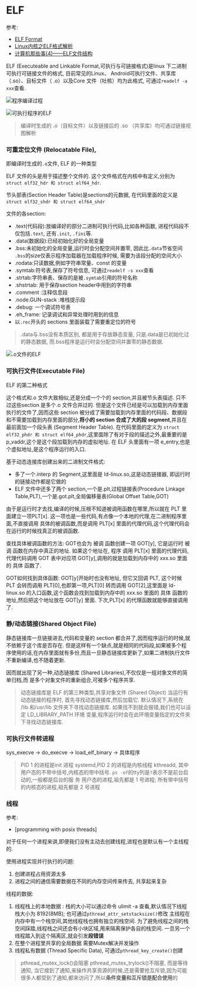 # ELF
参考:
- [ELF Format](http://www.skyfree.org/linux/references/ELF_Format.pdf)
- [Linux内核之ELF格式解析](https://mudongliang.github.io/2015/10/31/linuxelf.html)
- [计算机那些事(4)——ELF文件结构](http://chuquan.me/2018/05/21/elf-introduce/)

ELF (Executeable and Linkable Format,可执行与可链接格式)是linux 下二进制可执行可链接文件的格式, 目前常见的Linux、 Android可执行文件、共享库（.so）、目标文件（ .o）以及Core 文件（吐核）均为此格式, 可通过`readelf -a xxx`查看.

![程序编译过程](/images/compile/1671100-20190512202937314-1323961004.jpg)

![可执行程序的ELF](/images/process/v2-85a5b44f20d53e6e992269dccc20ac6b_1200x500.jpg)

> 编译时生成的 .o（目标文件）以及链接后的 .so （共享库）均可通过链接视图解析

### 可重定位文件 (Relocatable File),
即编译时生成的`.o`文件, ELF 的一种类型

ELF 文件的头是用于描述整个文件的. 这个文件格式在内核中有定义,分别为 `struct elf32_hdr 和 struct elf64_hdr`.

节头部表(Section Header Table)是sections的元数据, 在代码里面的定义是`struct elf32_shdr 和 struct elf64_shdr`

文件的各section:
- .text(代码段):放编译好的部分二进制可执行代码,比如各种函数, 进程代码段不仅包括`.text`, 还有`.init`, `.fini`等.
- .data(数据段):已经初始化好的全局变量
- .bss:未初始化的全局变量,运行时会分配空间并置零, 因此比`.data`节省空间
    `.bss`的size仅表示程序加载器在加载程序时候, 需要为该段分配的空间大小
- .rodata:只读数据,例如字符串常量、const 的变量
- .symtab:符号表,保存了符号信息, 可通过`readelf -s xxx`查看
- .strtab:字符串表、保存的是被`.symtab`引用的符号名称
- .shstrtab: 用于保存section header中用到的字符串
- .comment :注释信息段
- .node.GUN-stack :堆栈提示段
- .debug: 一个调试符号表
- .eh_frame: 记录调试和异常处理时用到的信息
- 以`.rec`开头的 sections 里面装载了需要重定位的符号

> .data与.bss没有本质区别, 都是用于存放静态变量, 只是.data是已初始化过的静态数据, 而.bss程序是运行时会分配空间并置零的静态数据.

![.o文件的ELF](/images/compile/1671100-20190512203047832-334199166.jpg)

### 可执行文件(Executable File)
ELF 的第二种格式

这个格式和.o 文件大致相似,还是分成一个个的 section,并且被节头表描述. 只不过这些section 是多个.o 文件合并过的. 但是这个文件已经是可以加载到内存里面执行的文件了,因而这些 section 被分成了需要加载到内存里面的代码段、数据段和不需要加载到内存里面的部分,**将小的 section 合成了大的段 segment**,并且在最前面加一个段头表
(Segment Header Table). 在代码里面的定义为 `struct elf32_phdr 和 struct elf64_phdr`,这里面除了有对于段的描述之外,最重要的是 p_vaddr,这个是这个段加载到内存的虚拟地址. 在 ELF 头里面有一项 e_entry,也是个虚拟地址,是这个程序运行的入口.

基于动态连接库创建出来的二进制文件格式:
- 多了一个.interp 的 Segment,这里面是 ld-linux.so,这是动态链接器, 即运行时的链接动作都是它做的
- ELF 文件中还多了两个 section,一个是.plt,过程链接表(Procedure Linkage Table,PLT),一个是.got.plt,全局偏移量表(Global Offset Table,GOT)

由于是运行时才去找,编译的时候,压根不知道被调用函数在哪里,所以就在 PLT 里面建立一项PLT[x]. 这一项也是一些代码,有点像一个本地的代理,在二进制程序里面,不直接调用
具体的被调函数,而是调用 PLT[x] 里面的代理代码,这个代理代码会在运行的时候找真正的被调函数.

查找具体被调函数的方法: GOT也会为 被调 函数创建一项 GOT[y], 它是运行时 被调 函数在内存中真正的地址. 如果这个地址在, 程序 调用 PLT[x] 里面的代理代码,代理代码调用 GOT 表中对应项 GOT[y],调用的就是加载到内存中的 xxx.so 里面的 具体 函数了.

GOT如何找到具体函数: GOT[y]开始时也没有地址, 但它又回调 PLT, 这个时候 PLT 会转而调用 PLT[0],也即第一项,PLT[0] 转而调用 GOT[2],这里面是 ld-linux.so 的入口函数,这个函数会找到加载到内存中的 xxx.so 里面的 具体 函数的地址,然后把这个地址放在 GOT[y] 里面. 下次,PLT[x] 的代理函数就能够直接调用了.

### 静/动态链接(Shared Object File)
静态链接库一旦链接进去,代码和变量的 section 都合并了,因而程序运行的时候,就不依赖于这个库是否存在. 但是这样有一个缺点,就是相同的代码段,如果被多个程序使用的话,在内存里面就有多份,而且一旦静态链接库更新了,如果二进制执行文件不重新编译,也不随着更新.

因而就出现了另一种,动态链接库 (Shared Libraries),不仅仅是一组对象文件的简单归档,而
是多个对象文件的重新组合,可被多个程序共享.

> 动态链接库是 ELF 的第三种类型,共享对象文件 (Shared Object)
> 当运行有动态链接的程序时, 首先寻找动态链接库,然后加载它. 默认情况下,系统在 /lib 和/usr/lib 文件夹下寻找动态链接库. 如果找不到就会报错,我们也可以设定 LD_LIBRARY_PATH 环境
变量,程序运行时会在此环境变量指定的文件夹下寻找动态链接库.

### 可执行文件转进程
sys_execve -> do_execve -> load_elf_binary -> 具体程序

> PID 1 的进程是init 进程 systemd,PID 2 的进程是内核线程 kthreadd, 其中用户态的不带中括号,内核态的带中括号. `ps -ef`的tty列是`?`表示不是前台启动的,一般都是后台的服
务
> 用户态的进程,祖先都是 1 号进程; 所有带中括号的内核态的进程,祖先都是 2 号进程

### 线程
参考:
- [programming with posix threads]

对于任何一个进程来讲,即便我们没有主动去创建线程,进程也是默认有一个主线程的.

使用进程实现并行执行的问题:
1. 创建进程占用资源太多
2. 进程之间的通信需要数据在不同的内存空间传来传去, 共享起来复杂

线程的数据:
1. 线程栈上的本地数据 : 栈的大小可以通过命令 ulimit -a 查看,默认情况下线程栈大小为 8192(8MB); 也可通过`pthread_attr_setstacksize()`修改
    主线程在内存中有一个栈空间,其他线程栈也拥有独立的栈空间. 为了避免线程之间的栈空间踩踏,线程栈之间还会有小块区域,用来隔离保护各自的栈空间. 一旦另一个线程踏入到这个隔离区,就会引发**段错误**
1. 在整个进程里共享的全局数据
    需要Mutex解决并发操作
1. 线程私有数据 (Thread Specific Data), 可通过`pthread_key_create()`创建

> pthread_mutex_lock()会阻塞
> pthread_mutex_trylock()不阻塞, 而是等待通知, 当它接到了通知,来操作共享资源的时候,还是需要抢互斥锁,因为可能很多人都受到了通知,都来访问了,所以**条件变量和互斥锁是配合使用**的